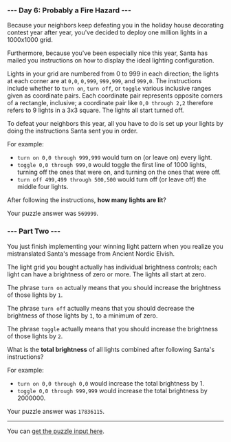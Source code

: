 ### --- Day 6: Probably a Fire Hazard ---

Because your neighbors keep defeating you in the holiday house decorating contest year after year, you've decided to deploy one million lights in a 1000x1000 grid.

Furthermore, because you've been especially nice this year, Santa has mailed you instructions on how to display the ideal lighting configuration.

Lights in your grid are numbered from 0 to 999 in each direction; the lights at each corner are at `0,0`, `0,999`, `999,999`, and `999,0`. The instructions include whether to `turn on`, `turn off`, or `toggle` various inclusive ranges given as coordinate pairs. Each coordinate pair represents opposite corners of a rectangle, inclusive; a coordinate pair like `0,0 through 2,2` therefore refers to 9 lights in a 3x3 square. The lights all start turned off.

To defeat your neighbors this year, all you have to do is set up your lights by doing the instructions Santa sent you in order.

For example:

  - `turn on 0,0 through 999,999` would turn on (or leave on) every light.
  - `toggle 0,0 through 999,0` would toggle the first line of 1000 lights, turning off the ones that were on, and turning on the ones that were off.
  - `turn off 499,499 through 500,500` would turn off (or leave off) the middle four lights.

After following the instructions, __how many lights are lit__?

Your puzzle answer was `569999`.

### --- Part Two ---

You just finish implementing your winning light pattern when you realize you mistranslated Santa's message from Ancient Nordic Elvish.

The light grid you bought actually has individual brightness controls; each light can have a brightness of zero or more. The lights all start at zero.

The phrase `turn on` actually means that you should increase the brightness of those lights by `1`.

The phrase `turn off` actually means that you should decrease the brightness of those lights by `1`, to a minimum of zero.

The phrase `toggle` actually means that you should increase the brightness of those lights by `2`.

What is the __total brightness__ of all lights combined after following Santa's instructions?

For example:

  - `turn on 0,0 through 0,0` would increase the total brightness by 1.
  - `toggle 0,0 through 999,999` would increase the total brightness by 2000000.

Your puzzle answer was `17836115`.

---

You can [get the puzzle input here](input.txt).
